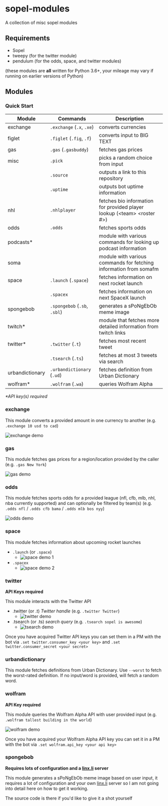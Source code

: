 # sopel-modules

A collection of misc sopel modules

## Requirements
- Sopel
- tweepy (for the twitter module)
- pendulum (for the odds, space, and twitter modules)

(these modules are **all** written for Python 3.6+, your mileage may vary if running on earlier versions of Python)

## Modules

### Quick Start

| Module          | Commands                     | Description                                                                |
|-----------------|------------------------------|----------------------------------------------------------------------------|
| exchange        | `.exchange` (`.x`, `.xe`)    | converts currencies                                                        |
| figlet          | `.figlet` (`.fig`, `.f`)     | converts input to BIG TEXT                                                 |
| gas             | `.gas` (`.gasbuddy`)         | fetches gas prices                                                         |
| misc            | `.pick`                      | picks a random choice from input                                           |
|                 | `.source`                    | outputs a link to this repository                                          |
|                 | `.uptime`                    | outputs bot uptime information                                             |
| nhl             | `.nhlplayer`                 | fetches bio information for provided player lookup (\<team\> \<roster #\>) |
| odds            | `.odds`                      | fetches sports odds                                                        |
| podcasts*       |                              | module with various commands for looking up podcast information            |
| soma            |                              | module with various commands for fetching information from somafm          |
| space           | `.launch` (`.space`)         | fetches information on next rocket launch                                  |
|                 | `.spacex`                    | fetches information on next SpaceX launch                                  |
| spongebob       | `.spongebob` (`.sb`, `.sbl`) | generates a sPoNgEbOb meme image                                           |
| twitch*         |                              | module that fetches more detailed information from twitch links            |
| twitter*        | `.twitter` (`.t`)            | fetches most recent tweet                                                  |
|                 | `.tsearch` (`.ts`)           | fetches at most 3 tweets via search                                        |
| urbandictionary | `.urbandictionary` (`.ud`)   | fetches definition from Urban Dictionary                                   |
| wolfram*        | `.wolfram` (`.wa`)           | queries Wolfram Alpha                                                      |

_*API key(s) required_

### exchange

This module converts a provided amount in one currency to another (e.g. `.exchange 10 usd to cad`)

![exchange demo](https://i.imgur.com/l5ocM1H.png)

### gas

This module fetches gas prices for a region/location provided by the caller (e.g. `.gas New York`)

![gas demo](https://i.imgur.com/l0E7pZh.png)

### odds

This module fetches sports odds for a provided league (nfl, cfb, mlb, nhl, nba currently supported) and can optionally be filtered by team(s) (e.g. `.odds nfl` / `.odds cfb bama` / `.odds mlb bos nyy`)

![odds demo](https://i.imgur.com/HOLKq9D.png)

### space

This module fetches information about upcoming rocket launches

- `.launch` (or `.space`)
  - ![space demo 1](https://i.imgur.com/duQqs4F.png)
- `.spacex`
  - ![space demo 2](https://i.imgur.com/FsnJsO4.png)

### twitter

**API Keys required**

This module interacts with the Twitter API

- .twitter (or .t) _Twitter handle_ (e.g. `.twitter Twitter`)
  - ![twitter demo](https://i.imgur.com/kW28Xjy.png)
- .tsearch (or .ts) _search query_ (e.g. `.tsearch sopel is awesome`)
  - ![tsearch demo](https://i.imgur.com/pTovk2p.png)

Once you have acquired Twitter API keys you can set them in a PM with the bot via `.set twitter.consumer_key <your key>` and `.set twitter.consumer_secret <your secret>`

### urbandictionary

This module fetches definitions from Urban Dictionary.  Use `--worst` to fetch the worst-rated definition.  If no input/word is provided, will fetch a random word.

### wolfram

**API Key required**

This module queries the Wolfram Alpha API with user provided input (e.g. `.wolfram tallest building in the world`)

![wolfram demo](https://i.imgur.com/jEgJpzU.png)

Once you have acquired your Wolfram Alpha API key you can set it in a PM with the bot via `.set wolfram.api_key <your api key>`

### spongebob

**Requires lots of configuration and a [linx.li](https://linx.li) server**

This module generates a sPoNgEbOb meme image based on user input, it requires a lot of configuration and your own [linx.li](https://linx.li) server so I am not going into detail here on how to get it working.

The source code is there if you'd like to give it a shot yourself